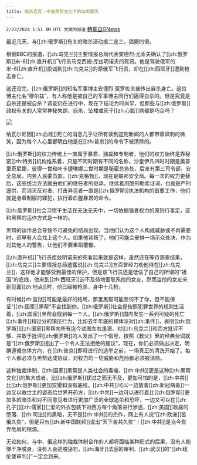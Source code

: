 ```yaml
---
title: 暗杀连连：中俄黑帮文化下的血雨腥风
---
```

`2/23/2024 1:51 AM UTC 文斌的频道` [轉載自GNews](https://gnews.org/articles/2333856)

最近几天，与[[zh:俄罗斯]]有关的暗杀活动接二连三，猖獗的很。

根据BBC的报道，[[zh:乌克兰]]主要情报总局代表安德烈·尤索夫确认了[[zh:俄罗斯]]米\-8[[zh:直升机]]飞行员马克西姆·库兹明诺夫的死讯。他是驾驶俄军的米\-8[[zh:直升机]]投诚到[[zh:乌克兰]]的原俄军飞行员，却在[[zh:西班牙]]遭到枪击身亡。

这还没完，[[zh:俄罗斯]]的知名军事博主安德烈·莫罗佐夫被传出自杀身亡。这位博主化名“穆尔兹”，有人称他是被自己的军事博主同行们逼得自杀的。但是究竟是自杀还是被自杀？调查仍在进行中，现在下结论为时尚早，但那些与[[zh:俄罗斯]]政权有关的人常常神秘失踪、自杀、坠楼或死于[[zh:心脏]]病都是巧合吗？

![](ipfs://QmU3j8zyGP1EiJaz64CeFW8WSyvXC5ftYUo5qbNZ2womcc?.png)

纳瓦尔尼因[[zh:血栓]]死亡的消息几乎让所有读到这则新闻的人都带着讽刺的微笑，因为每个人心里都明白他是在[[zh:普京]]的命令下被清除的。

[[zh:俄罗斯]]的权力传统上一直属于暴君、独裁和专制者，他们的权力始终是靠秘密[[zh:特务]]机构维系着，只是不同时期有不同的名称，沙皇伊凡四时时期是奥普里奇尼娜，彼得一世和叶卡捷琳娜二世时期是秘密总务处，后来有第三司令部，安全总局，内务人民委员部，[[zh:克格勃]]，现在是联邦安全局。每一次的权力更替后，这些统治方法就由他们的继任者所继承，继续着用酷刑勒索证词，也就是严刑逼供，而消灭反对者、打击异见者一直是[[zh:俄罗斯]]执法机构的首要工作，他们就是身着制服的罪犯，执行着血腥暴君的命令。

[[zh:俄罗斯]]社会习惯于生活在无法无天中，一切依据强者权力的原则行事定，这和黑帮的运作方式是一样的。

黑帮的运作总会导致不可避免的结局出现，当他们认为这个人构成威胁或不再需要时，迟早有人会找上这个人。如果他背叛了，他们可能会安排一场示众处决，作为对其他人的警告，让他们不要重蹈覆辙。

[[zh:直升机]]飞行员库兹明诺夫的死看起来就是这样，虽然还在等待调查结果，[[zh:乌克兰]]主要情报总局透露说[[zh:乌克兰]]方面曾经力劝他待在[[zh:乌克兰]]，这样他才能够受到最佳的保护，但是该飞行员还是低估了自己的所谓的“祖国”的底线，他来到[[zh:西班牙]]迫不及待地要联系他的女友，然而当他的女友来到见面[[zh:地点]]时，他已经被枪杀，身中十几枪。

有时候[[zh:监狱]]可能是最好的结局，那里黑帮可能奈何不了你，但不能保证“[[zh:国家]]黑帮”不会找到你。[[zh:俄罗斯]]社会是按照犯罪世界的规则生活着，[[zh:国家]]黑帮会找到每一个人。[[zh:俄罗斯]]国内发生一系列可疑的死亡[[zh:事件]]和过分的镇压行为，比如去年年底的裸体派对[[zh:事件]]，表明[[zh:俄罗斯]][[zh:国家]]黑帮向所有迄今试图左右逢源、对[[zh:乌克兰]]和西方批评不够、并敢于批评[[zh:俄罗斯]]的人发出了一个信号，按照《教父》里的经典台词就是“[[zh:俄罗斯]]提出了一个令人无法拒绝的提议”，现在，你们必须做出决定，明确遵循总体方向，在[[zh:普京]]即将进行的选举之前，一场真正的清洗开始了。每个人都必须与黑帮达成协议，对权力的一切威胁和危险都必须被消除。

这种独裁体制、[[zh:国家]]黑帮是人类社会的毒瘤，[[zh:中共]]更是这种[[zh:黑帮文化]]的集大成者，比[[zh:俄罗斯]]犹过之而无不及，更加可怕的是，[[zh:中共]]比[[zh:俄罗斯]]更加狡猾和没有底线，[[zh:中共]]可以一边放着[[zh:新冠病毒]]一边又以救世主的姿态给世界开药方，[[zh:中共]]一边可以进行着比[[zh:俄罗斯]]更加多的暗杀和对不同意见者进行更加广泛的全球追杀和恐吓，一边又可以在[[zh:孔子]][[zh:儒家]]仁爱的外衣包装下对西方每个角落进行渗透，[[zh:美国]]政届的堕落、[[zh:司法]]的黑暗，无不是[[zh:中共]]的杰作，网上有人说“[[zh:欧洲]]苦俄久矣”，但是只有[[zh:新中国联邦]]说出“天下苦共久矣”！[[zh:中共]]是当今世界危局的根源。

无论如何，与中、俄这样的独裁体制合作的人都将面临某种形式的后果，没有人能够干净脱身，没有人会逃脱惩罚，[[zh:海牙]]法庭的审判、[[zh:武汉]]的“[[zh:纽伦堡审判]]”一定会到来。
